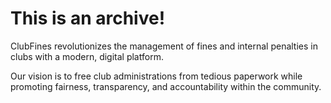 # This is an archive!
ClubFines revolutionizes the management of fines and internal penalties in clubs with a modern, digital platform.

Our vision is to free club administrations from tedious paperwork while promoting fairness, transparency, and accountability within the community.

